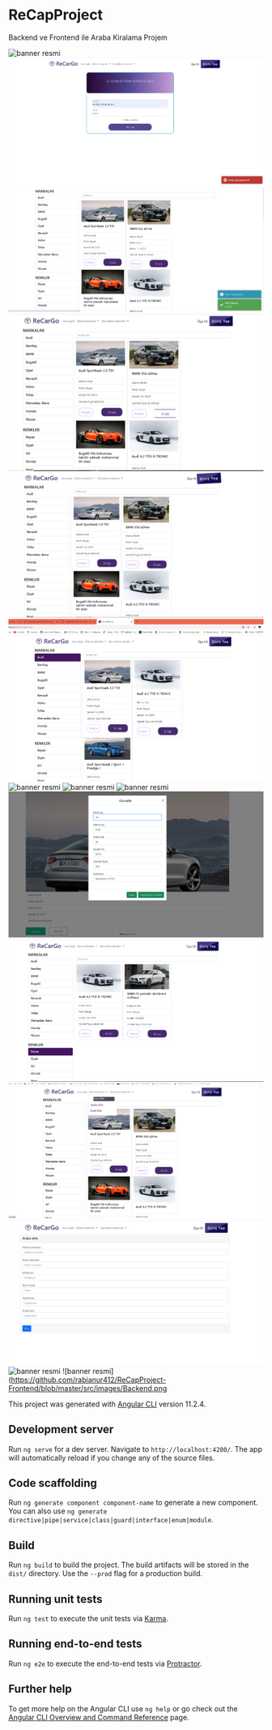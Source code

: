 # ReCapProject

Backend ve Frontend ile Araba Kiralama Projem

![banner resmi](https://github.com/rabianur412/ReCapProject-Frontend/blob/master/src/images/%C3%9CyeOl.png)
![banner resmi](https://github.com/rabianur412/ReCapProject-Frontend/blob/master/src/images/Yanl%C4%B1%C5%9FGiri%C5%9F.png)
![banner resmi](https://github.com/rabianur412/ReCapProject-Frontend/blob/master/src/images/Kay%C4%B1tl%C4%B1Giris.png)
![banner resmi](https://github.com/rabianur412/ReCapProject-Frontend/blob/master/src/images/Buton.png)
![banner resmi](https://github.com/rabianur412/ReCapProject-Frontend/blob/master/src/images/Buton2.png)
![banner resmi](https://github.com/rabianur412/ReCapProject-Frontend/blob/master/src/images/MarkayaG%C3%B6re(gri%20araba%20g%C3%BCncellenecek).png)
![banner resmi](https://github.com/rabianur412/ReCapProject-Frontend/blob/master/src/images/RengeG%C3%B6re.png)
![banner resmi](https://github.com/rabianur412/ReCapProject-Frontend/blob/master/src/images/ArabaDetay%C4%B1.png)
![banner resmi](https://github.com/rabianur412/ReCapProject-Frontend/blob/master/src/images/KrediKart%C4%B1.png)
![banner resmi](https://github.com/rabianur412/ReCapProject-Frontend/blob/master/src/images/ArabaG%C3%BCncelleme%C3%96ncesi.png)
![banner resmi](https://github.com/rabianur412/ReCapProject-Frontend/blob/master/src/images/ArabaG%C3%BCncellemeSonras%C4%B1.png)
![banner resmi](https://github.com/rabianur412/ReCapProject-Frontend/blob/master/src/images/yetkiliislemler.png)
![banner resmi](https://github.com/rabianur412/ReCapProject-Frontend/blob/master/src/images/ekleme.png)
![banner resmi](https://github.com/rabianur412/ReCapProject-Frontend/blob/master/src/images/MarkaG%C3%BCncelleme.png)
![banner resmi](https://github.com/rabianur412/ReCapProject-Frontend/blob/master/src/images/Backend.png

This project was generated with [Angular CLI](https://github.com/angular/angular-cli) version 11.2.4.

## Development server

Run `ng serve` for a dev server. Navigate to `http://localhost:4200/`. The app will automatically reload if you change any of the source files.

## Code scaffolding

Run `ng generate component component-name` to generate a new component. You can also use `ng generate directive|pipe|service|class|guard|interface|enum|module`.

## Build

Run `ng build` to build the project. The build artifacts will be stored in the `dist/` directory. Use the `--prod` flag for a production build.

## Running unit tests

Run `ng test` to execute the unit tests via [Karma](https://karma-runner.github.io).

## Running end-to-end tests

Run `ng e2e` to execute the end-to-end tests via [Protractor](http://www.protractortest.org/).

## Further help

To get more help on the Angular CLI use `ng help` or go check out the [Angular CLI Overview and Command Reference](https://angular.io/cli) page.
